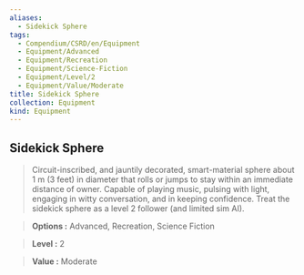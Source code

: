```yaml
---
aliases:
  - Sidekick Sphere
tags:
  - Compendium/CSRD/en/Equipment
  - Equipment/Advanced
  - Equipment/Recreation
  - Equipment/Science-Fiction
  - Equipment/Level/2
  - Equipment/Value/Moderate
title: Sidekick Sphere
collection: Equipment
kind: Equipment
---
```

## Sidekick Sphere    
    
>Circuit-inscribed, and jauntily decorated, smart-material sphere about 1 m (3 feet) in diameter that rolls or jumps to stay within an immediate distance of owner. Capable of playing music, pulsing with light, engaging in witty conversation, and in keeping confidence. Treat the sidekick sphere as a level 2 follower (and limited sim AI).    
> **Options :** Advanced, Recreation, Science Fiction    
> **Level :** 2    
> **Value :** Moderate